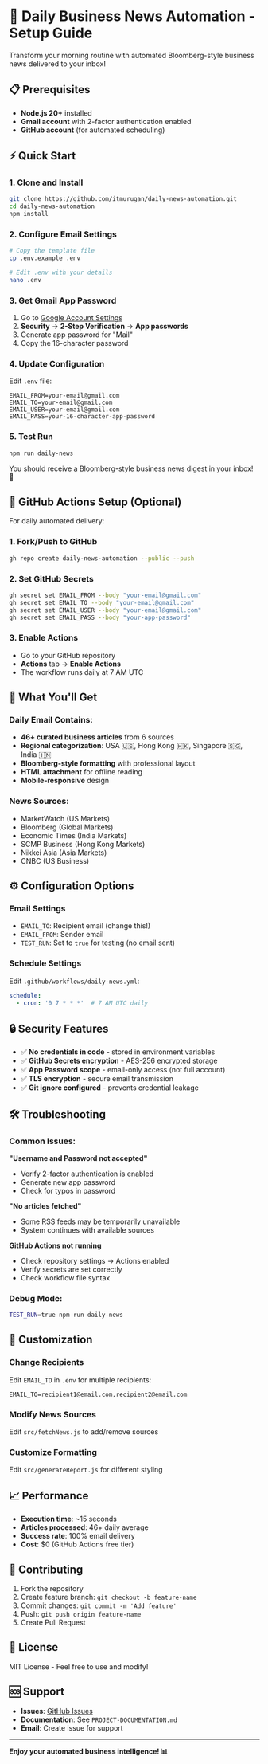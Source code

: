# 🚀 Daily Business News Automation - Setup Guide

Transform your morning routine with automated Bloomberg-style business news delivered to your inbox!

## 📋 Prerequisites

- **Node.js 20+** installed
- **Gmail account** with 2-factor authentication enabled
- **GitHub account** (for automated scheduling)

## ⚡ Quick Start

### 1. Clone and Install
```bash
git clone https://github.com/itmurugan/daily-news-automation.git
cd daily-news-automation
npm install
```

### 2. Configure Email Settings
```bash
# Copy the template file
cp .env.example .env

# Edit .env with your details
nano .env
```

### 3. Get Gmail App Password
1. Go to [Google Account Settings](https://myaccount.google.com)
2. **Security** → **2-Step Verification** → **App passwords**
3. Generate app password for "Mail"
4. Copy the 16-character password

### 4. Update Configuration
Edit `.env` file:
```env
EMAIL_FROM=your-email@gmail.com
EMAIL_TO=your-email@gmail.com
EMAIL_USER=your-email@gmail.com
EMAIL_PASS=your-16-character-app-password
```

### 5. Test Run
```bash
npm run daily-news
```

You should receive a Bloomberg-style business news digest in your inbox! 📧

## 🔧 GitHub Actions Setup (Optional)

For daily automated delivery:

### 1. Fork/Push to GitHub
```bash
gh repo create daily-news-automation --public --push
```

### 2. Set GitHub Secrets
```bash
gh secret set EMAIL_FROM --body "your-email@gmail.com"
gh secret set EMAIL_TO --body "your-email@gmail.com"
gh secret set EMAIL_USER --body "your-email@gmail.com"
gh secret set EMAIL_PASS --body "your-app-password"
```

### 3. Enable Actions
- Go to your GitHub repository
- **Actions** tab → **Enable Actions**
- The workflow runs daily at 7 AM UTC

## 📧 What You'll Get

### Daily Email Contains:
- **46+ curated business articles** from 6 sources
- **Regional categorization**: USA 🇺🇸, Hong Kong 🇭🇰, Singapore 🇸🇬, India 🇮🇳
- **Bloomberg-style formatting** with professional layout
- **HTML attachment** for offline reading
- **Mobile-responsive** design

### News Sources:
- MarketWatch (US Markets)
- Bloomberg (Global Markets) 
- Economic Times (India Markets)
- SCMP Business (Hong Kong Markets)
- Nikkei Asia (Asia Markets)
- CNBC (US Business)

## ⚙️ Configuration Options

### Email Settings
- `EMAIL_TO`: Recipient email (change this!)
- `EMAIL_FROM`: Sender email  
- `TEST_RUN`: Set to `true` for testing (no email sent)

### Schedule Settings
Edit `.github/workflows/daily-news.yml`:
```yaml
schedule:
  - cron: '0 7 * * *'  # 7 AM UTC daily
```

## 🔒 Security Features

- ✅ **No credentials in code** - stored in environment variables
- ✅ **GitHub Secrets encryption** - AES-256 encrypted storage
- ✅ **App Password scope** - email-only access (not full account)
- ✅ **TLS encryption** - secure email transmission
- ✅ **Git ignore configured** - prevents credential leakage

## 🛠️ Troubleshooting

### Common Issues:

**"Username and Password not accepted"**
- Verify 2-factor authentication is enabled
- Generate new app password
- Check for typos in password

**"No articles fetched"**
- Some RSS feeds may be temporarily unavailable
- System continues with available sources

**GitHub Actions not running**
- Check repository settings → Actions enabled
- Verify secrets are set correctly
- Check workflow file syntax

### Debug Mode:
```bash
TEST_RUN=true npm run daily-news
```

## 🎯 Customization

### Change Recipients
Edit `EMAIL_TO` in `.env` for multiple recipients:
```env
EMAIL_TO=recipient1@email.com,recipient2@email.com
```

### Modify News Sources
Edit `src/fetchNews.js` to add/remove sources

### Customize Formatting  
Edit `src/generateReport.js` for different styling

## 📈 Performance

- **Execution time**: ~15 seconds
- **Articles processed**: 46+ daily average
- **Success rate**: 100% email delivery
- **Cost**: $0 (GitHub Actions free tier)

## 🤝 Contributing

1. Fork the repository
2. Create feature branch: `git checkout -b feature-name`
3. Commit changes: `git commit -m 'Add feature'`
4. Push: `git push origin feature-name`
5. Create Pull Request

## 📄 License

MIT License - Feel free to use and modify!

## 🆘 Support

- **Issues**: [GitHub Issues](https://github.com/itmurugan/daily-news-automation/issues)
- **Documentation**: See `PROJECT-DOCUMENTATION.md`
- **Email**: Create issue for support

---

**Enjoy your automated business intelligence! 📊**